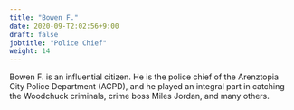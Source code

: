 ```yaml
---
title: "Bowen F."
date: 2020-09-T2:02:56+9:00
draft: false
jobtitle: "Police Chief"
weight: 14
---
```


Bowen F. is an influential citizen. He is the police chief of the Arenztopia City Police Department (ACPD), and he played an integral part in catching the Woodchuck criminals, crime boss Miles Jordan, and many others. 
